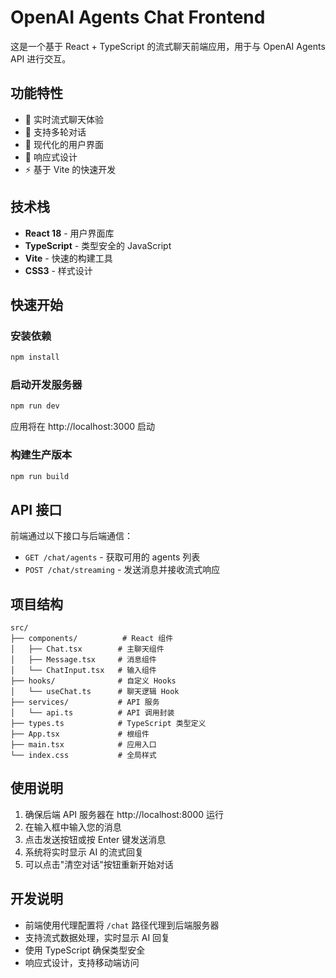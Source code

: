 # OpenAI Agents Chat Frontend

这是一个基于 React + TypeScript 的流式聊天前端应用，用于与 OpenAI Agents API 进行交互。

## 功能特性

- 🚀 实时流式聊天体验
- 💬 支持多轮对话
- 🎨 现代化的用户界面
- 📱 响应式设计
- ⚡ 基于 Vite 的快速开发

## 技术栈

- **React 18** - 用户界面库
- **TypeScript** - 类型安全的 JavaScript
- **Vite** - 快速的构建工具
- **CSS3** - 样式设计

## 快速开始

### 安装依赖

```bash
npm install
```

### 启动开发服务器

```bash
npm run dev
```

应用将在 http://localhost:3000 启动

### 构建生产版本

```bash
npm run build
```

## API 接口

前端通过以下接口与后端通信：

- `GET /chat/agents` - 获取可用的 agents 列表
- `POST /chat/streaming` - 发送消息并接收流式响应

## 项目结构

```
src/
├── components/          # React 组件
│   ├── Chat.tsx        # 主聊天组件
│   ├── Message.tsx     # 消息组件
│   └── ChatInput.tsx   # 输入组件
├── hooks/              # 自定义 Hooks
│   └── useChat.ts      # 聊天逻辑 Hook
├── services/           # API 服务
│   └── api.ts          # API 调用封装
├── types.ts            # TypeScript 类型定义
├── App.tsx             # 根组件
├── main.tsx            # 应用入口
└── index.css           # 全局样式
```

## 使用说明

1. 确保后端 API 服务器在 http://localhost:8000 运行
2. 在输入框中输入您的消息
3. 点击发送按钮或按 Enter 键发送消息
4. 系统将实时显示 AI 的流式回复
5. 可以点击"清空对话"按钮重新开始对话

## 开发说明

- 前端使用代理配置将 `/chat` 路径代理到后端服务器
- 支持流式数据处理，实时显示 AI 回复
- 使用 TypeScript 确保类型安全
- 响应式设计，支持移动端访问